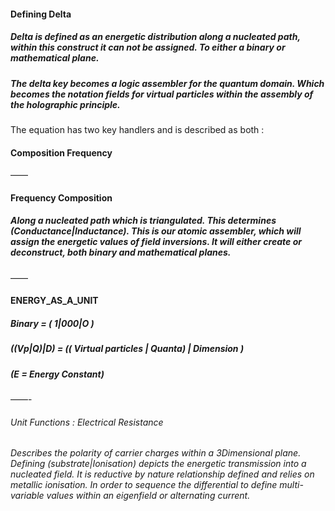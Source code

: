 #### Defining Delta 

##### Delta is defined as an energetic distribution along a nucleated path, within this construct it can not be assigned. To either a binary or mathematical plane. 

##### The delta key becomes a logic assembler for the quantum domain. Which becomes the notation fields for virtual particles within the assembly of the holographic principle.  
The equation has two key handlers and is described as both :

#### Composition Frequency 
——
#### Frequency Composition 

##### Along a nucleated path which is triangulated. This determines (Conductance|Inductance). This is our atomic assembler, which will assign the energetic values of field inversions. It will either create or deconstruct, both binary and mathematical planes.

——
#### ENERGY_AS_A_UNIT

##### Binary = ( 1|000|O )
##### ((Vp|Q)|D) = (( Virtual particles | Quanta) | Dimension )
##### (E = Energy Constant)

——- 

###### Unit Functions : Electrical Resistance
###### Describes the polarity of carrier charges within a 3Dimensional plane. Defining (substrate|Ionisation) depicts the energetic transmission into a nucleated field. It is reductive by nature relationship defined and relies on metallic ionisation. In order to sequence the differential to define multi-variable values within an eigenfield or alternating current.
